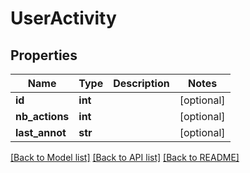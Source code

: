 # UserActivity

## Properties
Name | Type | Description | Notes
------------ | ------------- | ------------- | -------------
**id** | **int** |  | [optional] 
**nb_actions** | **int** |  | [optional] 
**last_annot** | **str** |  | [optional] 

[[Back to Model list]](../README.md#documentation-for-models) [[Back to API list]](../README.md#documentation-for-api-endpoints) [[Back to README]](../README.md)



